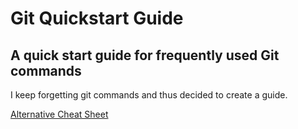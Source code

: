 # Git Quickstart Guide
## A quick start guide for frequently used Git commands  
I keep forgetting git commands and thus decided to create a guide.  

[Alternative Cheat Sheet](https://gist.github.com/hofmannsven/6814451)
